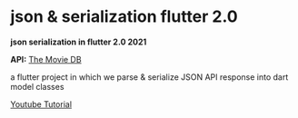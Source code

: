# json & serialization flutter 2.0

**json serialization in flutter 2.0 2021**

**API:** [The Movie DB](https://www.themoviedb.org/documentation/api)

a flutter project in which we parse & serialize JSON API response into dart model classes 

[Youtube Tutorial]()
